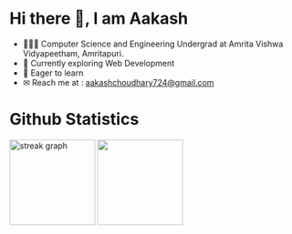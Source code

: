 # Hi there 👋, I am Aakash
<ul>
  <li>👨🏻‍🎓 Computer Science and Engineering Undergrad at Amrita Vishwa Vidyapeetham, Amritapuri.
  <li>🔭 Currently exploring Web Development</li>
  <li>🎯 Eager to learn </li></li>
  <li>✉  Reach me at : <a href="mailto:aakashchoudhary724@gmail.com"> aakashchoudhary724@gmail.com</a></li>
</ul>

# Github Statistics
<div align= "left">
  <img src="https://streak-stats.demolab.com?user=Aakashchoudhary24 &locale=en&mode=daily&theme=aura&hide_border=true&border_radius=5" height="150" alt="streak graph"  />  
  <img src="https://github-readme-stats.vercel.app/api/top-langs/?username=Aakashchoudhary24&hide_border=true&theme=aura&border_radius=5" height="150"" >
</div>
